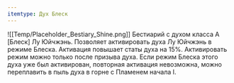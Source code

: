 ```yaml
---
itemtype: Дух Блеск
---
```

![[Temp/Placeholder_Bestiary_Shine.png]]
Бестиарий с духом класса A [Блеск] Лу Юйчжэнь. Позволяет активировать духа Лу Юйчжэнь в режиме Блеска. Активация повышает статы духа на 15%. Активировать режим можно только после призыва духа. Если режим Блеска этого духа уже был активирован, повторная активация невозможна, можно переплавить в пыль духа в горне с Пламенем начала I.
